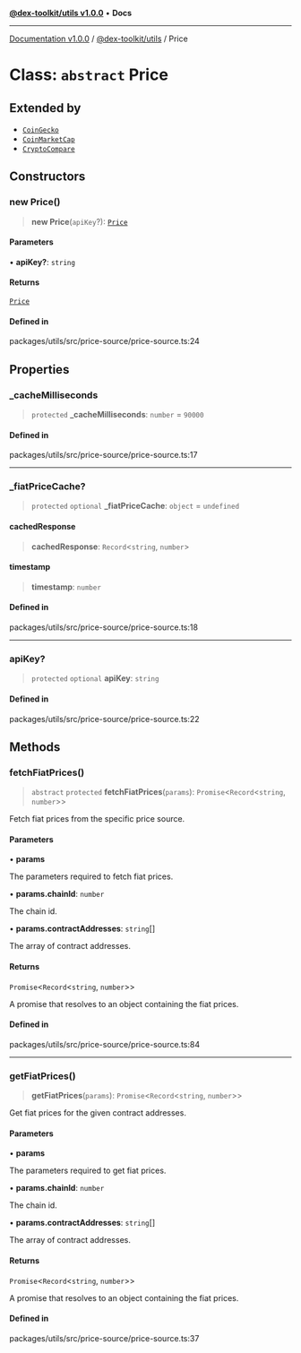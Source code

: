 [**@dex-toolkit/utils v1.0.0**](../README.md) • **Docs**

***

[Documentation v1.0.0](../../../packages.md) / [@dex-toolkit/utils](../README.md) / Price

# Class: `abstract` Price

## Extended by

- [`CoinGecko`](CoinGecko.md)
- [`CoinMarketCap`](CoinMarketCap.md)
- [`CryptoCompare`](CryptoCompare.md)

## Constructors

### new Price()

> **new Price**(`apiKey`?): [`Price`](Price.md)

#### Parameters

• **apiKey?**: `string`

#### Returns

[`Price`](Price.md)

#### Defined in

packages/utils/src/price-source/price-source.ts:24

## Properties

### \_cacheMilliseconds

> `protected` **\_cacheMilliseconds**: `number` = `90000`

#### Defined in

packages/utils/src/price-source/price-source.ts:17

***

### \_fiatPriceCache?

> `protected` `optional` **\_fiatPriceCache**: `object` = `undefined`

#### cachedResponse

> **cachedResponse**: `Record`\<`string`, `number`\>

#### timestamp

> **timestamp**: `number`

#### Defined in

packages/utils/src/price-source/price-source.ts:18

***

### apiKey?

> `protected` `optional` **apiKey**: `string`

#### Defined in

packages/utils/src/price-source/price-source.ts:22

## Methods

### fetchFiatPrices()

> `abstract` `protected` **fetchFiatPrices**(`params`): `Promise`\<`Record`\<`string`, `number`\>\>

Fetch fiat prices from the specific price source.

#### Parameters

• **params**

The parameters required to fetch fiat prices.

• **params.chainId**: `number`

The chain id.

• **params.contractAddresses**: `string`[]

The array of contract addresses.

#### Returns

`Promise`\<`Record`\<`string`, `number`\>\>

A promise that resolves to an object containing the fiat prices.

#### Defined in

packages/utils/src/price-source/price-source.ts:84

***

### getFiatPrices()

> **getFiatPrices**(`params`): `Promise`\<`Record`\<`string`, `number`\>\>

Get fiat prices for the given contract addresses.

#### Parameters

• **params**

The parameters required to get fiat prices.

• **params.chainId**: `number`

The chain id.

• **params.contractAddresses**: `string`[]

The array of contract addresses.

#### Returns

`Promise`\<`Record`\<`string`, `number`\>\>

A promise that resolves to an object containing the fiat prices.

#### Defined in

packages/utils/src/price-source/price-source.ts:37
